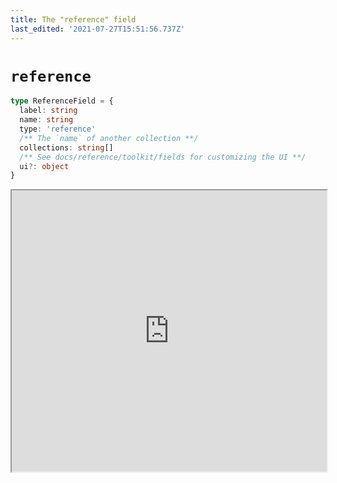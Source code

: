 ```yaml
---
title: The "reference" field
last_edited: '2021-07-27T15:51:56.737Z'
---
```


# `reference`

```ts
type ReferenceField = {
  label: string
  name: string
  type: 'reference'
  /** The `name` of another collection **/
  collections: string[]
  /** See docs/reference/toolkit/fields for customizing the UI **/
  ui?: object
}
```

<iframe width="100%" height="450px" src="https://tina-playground.vercel.app/iframe/reference" />

> Note: `reference` with `list: true` is not currently supported
